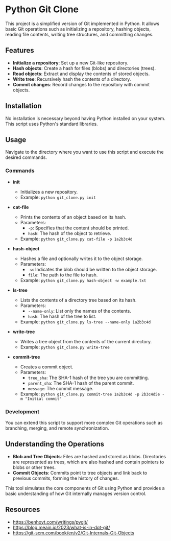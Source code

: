 
# Python Git Clone

This project is a simplified version of Git implemented in Python. It allows basic Git operations such as initializing a repository, hashing objects, reading file contents, writing tree structures, and committing changes.

## Features

- **Initialize a repository**: Set up a new Git-like repository.
- **Hash objects**: Create a hash for files (blobs) and directories (trees).
- **Read objects**: Extract and display the contents of stored objects.
- **Write tree**: Recursively hash the contents of a directory.
- **Commit changes**: Record changes to the repository with commit objects.

## Installation

No installation is necessary beyond having Python installed on your system. This script uses Python's standard libraries.

## Usage

Navigate to the directory where you want to use this script and execute the desired commands.

### Commands

- **init**
  - Initializes a new repository.
  - Example: `python git_clone.py init`
  
- **cat-file**
  - Prints the contents of an object based on its hash.
  - Parameters:
    - `-p`: Specifies that the content should be printed.
    - `hash`: The hash of the object to retrieve.
  - Example: `python git_clone.py cat-file -p 1a2b3c4d`

- **hash-object**
  - Hashes a file and optionally writes it to the object storage.
  - Parameters:
    - `-w`: Indicates the blob should be written to the object storage.
    - `file`: The path to the file to hash.
  - Example: `python git_clone.py hash-object -w example.txt`

- **ls-tree**
  - Lists the contents of a directory tree based on its hash.
  - Parameters:
    - `--name-only`: List only the names of the contents.
    - `hash`: The hash of the tree to list.
  - Example: `python git_clone.py ls-tree --name-only 1a2b3c4d`

- **write-tree**
  - Writes a tree object from the contents of the current directory.
  - Example: `python git_clone.py write-tree`

- **commit-tree**
  - Creates a commit object.
  - Parameters:
    - `tree_sha`: The SHA-1 hash of the tree you are committing.
    - `parent_sha`: The SHA-1 hash of the parent commit.
    - `message`: The commit message.
  - Example: `python git_clone.py commit-tree 1a2b3c4d -p 2b3c4d5e -m "Initial commit"`

### Development

You can extend this script to support more complex Git operations such as branching, merging, and remote synchronization.

## Understanding the Operations

- **Blob and Tree Objects**: Files are hashed and stored as blobs. Directories are represented as trees, which are also hashed and contain pointers to blobs or other trees.
- **Commit Objects**: Commits point to tree objects and link back to previous commits, forming the history of changes.

This tool simulates the core components of Git using Python and provides a basic understanding of how Git internally manages version control.

## Resources

- https://benhoyt.com/writings/pygit/
- https://blog.meain.io/2023/what-is-in-dot-git/
- https://git-scm.com/book/en/v2/Git-Internals-Git-Objects
